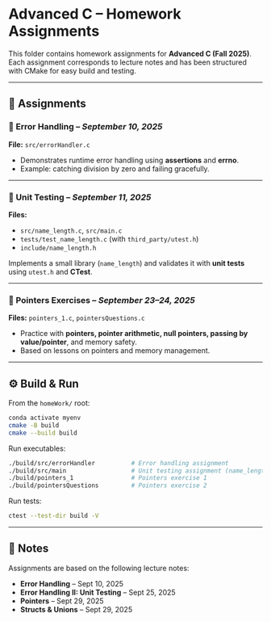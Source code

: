 # Advanced C – Homework Assignments

This folder contains homework assignments for **Advanced C (Fall 2025)**.
Each assignment corresponds to lecture notes and has been structured with CMake for easy build and testing.

---

## 📂 Assignments

### 🔹 Error Handling – *September 10, 2025*

**File:** `src/errorHandler.c`

* Demonstrates runtime error handling using **assertions** and **errno**.
* Example: catching division by zero and failing gracefully.

---

### 🔹 Unit Testing – *September 11, 2025*

**Files:**

* `src/name_length.c`, `src/main.c`
* `tests/test_name_length.c` (with `third_party/utest.h`)
* `include/name_length.h`

Implements a small library (`name_length`) and validates it with **unit tests** using `utest.h` and **CTest**.

---

### 🔹 Pointers Exercises – *September 23–24, 2025*

**Files:** `pointers_1.c`, `pointersQuestions.c`

* Practice with **pointers, pointer arithmetic, null pointers, passing by value/pointer**, and memory safety.
* Based on lessons on pointers and memory management.

---

## ⚙️ Build & Run

From the `homeWork/` root:

```bash
conda activate myenv
cmake -B build
cmake --build build
```

Run executables:

```bash
./build/src/errorHandler          # Error handling assignment
./build/src/main                  # Unit testing assignment (name_length)
./build/pointers_1                # Pointers exercise 1
./build/pointersQuestions         # Pointers exercise 2
```

Run tests:

```bash
ctest --test-dir build -V
```

---

## 📝 Notes

Assignments are based on the following lecture notes:

* **Error Handling** – Sept 10, 2025
* **Error Handling II: Unit Testing** – Sept 25, 2025
* **Pointers** – Sept 29, 2025
* **Structs & Unions** – Sept 29, 2025
